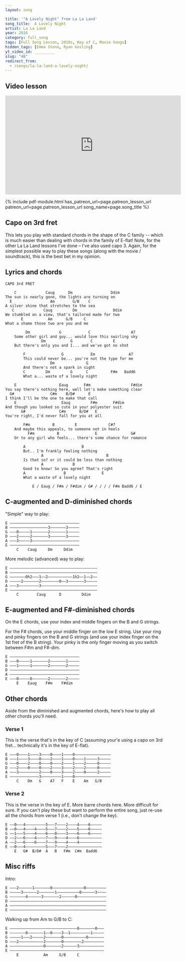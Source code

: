 ```yaml
---
layout: song

title: '"A Lovely Night" from La La Land'
song_title:  A Lovely Night
artist: La La Land
year: 2016
category: full_song
tags: [Full Song Lesson, 2010s, Key of C, Movie Songs]
hidden_tags: [Emma Stone, Ryan Gosling]
yt_video_id: _________
slug: "48"
redirect_from:
  - /songs/la-la-land-a-lovely-night/
---
```


## Video lesson

<iframe width="560" height="315" src="https://www.youtube.com/embed/LEGDHnUEFH0?showinfo=0" frameborder="0" allowfullscreen></iframe>

{% include pdf-module.html has_patreon_url=page.patreon_lesson_url patreon_url=page.patreon_lesson_url song_name=page.song_title %}


## Capo on 3rd fret

This lets you play with standard chords in the shape of the C family -- which is much easier than dealing with chords in the family of E-flat! Note, for the other La La Land lessons I've done – I've also used capo 3. Again, for the simplest possible way to play these songs (along with the movie / soundtrack), this is the best bet in my opinion.

## Lyrics and chords

    CAPO 3rd FRET

        C             Caug      Dm                 Ddim
    The sun is nearly gone, the lights are turning on
      E                 Am        G/B    C
    A silver shine that stretches to the sea
       C             Caug         Dm                Ddim
    We stumbled on a view, that's tailored made for two
           E           Am      G/B     C
    What a shame those two are you and me

             Dm             G            C                  A7
        Some other girl and guy... would love this swirling sky
                    Dm           G        C         E
        But there's only you and I... and we've got no shot

            F                G            Em               A7
            This could never be... you're not the type for me
                        Dm              G    
            And there's not a spark in sight
            C         Dm         G      C          F#m   Badd6
            What a... waste of a lovely night

        E                   Eaug       F#m                  F#dim
    You say there's nothing here, well let's make something clear
      G#                C#m    B/D#      E
    I think I'll be the one to make that call
        E                    Eaug         F#m       F#dim
    And though you looked so cute in your polyester suit
           G#               C#m      B/D#   E
    You're right, I'd never fall for you at all

            F#m          B         E              C#7
        And maybe this appeals, to someone not in heels
              F#m          B                E               G#
        Or to any girl who feels... there's some chance for romance

            A                         B
            But.. I'm frankly feeling nothing
                    A                            B
            Is that so? or it could be less than nothing
                    A             B
            Good to know! So you agree? That's right
            A                 B                E
            What a waste of a lovely night

                E / Eaug / F#m / F#dim / G# / / / / F#m Badd6 / E

## C-augmented and D-diminished chords

"Simple" way to play:

    E –––––––––––––––––––––––––––––––
    B –––––––––––––––––3–––––––3–––––
    G –––0–––––1–––––––2–––––––1–––––
    D –––2–––––2–––––––3–––––––3–––––
    A –––3–––––3–––––––––––––––––––––
    E –––––––––––––––––––––––––––––––
         C    Caug     Dm     Ddim

More melodic (advanced) way to play:

    E –––––––––––––––––––––––––––––––––––––––
    B –––––––––––––––––––––––––––––––––––––––
    G –––––––0h2–––1––2–––––––––––1h2––1––2––
    D –––––2–––––––2––––––––0––3–––––––3–––––
    A –––3–––––––––3–––––––––––––––––––––––––
    E –––––––––––––––––––––––––––––––––––––––
         C        Caug      D         Ddim

## E-augmented and F#-diminished chords

On the E chords, use your index and middle fingers on the B and G strings.

For the F# chords, use your middle finger on the low E string. Use your ring and pinky fingers on the B and G strings (and use your index finger on the 1st fret of the B string). Your pinky is the only finger moving as you switch between F#m and F#-dim.

    E –––––––––––––––––––––––––––––––
    B –––0–––––1–––––––2–––––––1–––––
    G –––1–––––1–––––––2–––––––2–––––
    D –––––––––––––––––––––––––––––––
    A –––––––––––––––––––––––––––––––
    E –––0–––––0–––––––2–––––––2–––––
         E    Eaug    F#m    F#dim

## Other chords

Aside from the diminished and augmented chords, here's how to play all other chords you'll need.

### Verse 1

This is the verse that's in the key of C (assuming your'e using a capo on 3rd fret... technically it's in the key of E-flat).

    E –––0––––1––––3––––0––––1––––0––––––––––––––––
    B –––1––––3––––0––––2––––1––––0––––1–––––3–––––
    G –––0––––2––––0––––0––––2––––1––––2–––––0–––––
    D –––2––––0––––0––––2––––3––––2––––2–––––0–––––
    A –––3–––––––––2––––0––––3––––2––––0–––––2–––––
    E –––––––––––––3–––––––––1––––0––––––––––––––––
         C    Dm   G    A7   F    E    Am   G/B

### Verse 2

This is the verse in the key of E. More barre chords here. More difficult for sure. If you can't play these but want to perform the entire song, just re-use all the chords from verse 1 (i.e., don't change the key).

    E ––0–––4–––––––––5–––7––––2––––4––––6–––––
    B ––0–––4––––4––––5–––7––––2––––5––––6–––––
    G ––1–––5––––4––––6–––8––––3––––6––––6–––––
    D ––2–––6––––4––––7–––9––––4––––6––––––––––
    A ––2–––6––––6––––7–––9––––4––––4––––––––––
    E ––0–––4–––––––––5–––7––––2–––––––––––––––
        E   G#  B/D#  A   B   F#m  C#m  Badd6

## Misc riffs

Intro:

    E –––2––––––1–––––––0––––––––––––––0–––––––––
    B –––––3––––––2–––––––1––––––––––0––––––3~~~–
    G –––––––4––––––3–––––––2––––––0–––––––––––––
    D –––––––––––––––––––––––––––––––––––––––––––
    A –––––––––––––––––––––––––––––––––––––––––––
    E –––––––––––––––––––––––––––––––––––––––––––

Walking up from Am to G/B to C:

    E ––––––––––––––––––––––––––––––0–––––––0–––
    B –––––––0–––––––1––0––––3––1–––––––––1–––––
    G –––––1–––2–––––2–––––––0––––––––––0–––––––
    D –––2–––––––––––2–––––––0––––––––2–––––––––
    A –––––––––––––––0–––––––2––––––3–––––––––––
    E ––––––––––––––––––––––––––––––––––––––––––
         E           Am     G/B     C
